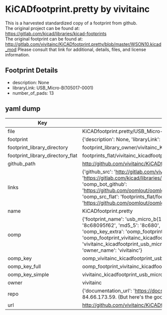 # KiCADfootprint.pretty by vivitainc  
This is a harvested standardized copy of a footprint from github.  
The original project can be found at:  
https://gitlab.com/kicad/libraries/kicad-footprints  
The original footprint can be found at:
http://gitlab.com/vivitainc/KiCADfootprint.pretty/blob/master/WSON10.kicad_mod
Please consult that link for additional, details, files, and license information.  
## Footprint Details
* description: None  
* libraryLink: USB_Micro-B(105017-0001)  
* number_of_pads: 13  
## yaml dump  
| Key | Value |  
| --- | --- |  
| file | KiCADfootprint.pretty/USB_Micro-B(105017-0001).kicad_mod |  
| footprint | {'description': None, 'libraryLink': 'USB_Micro-B(105017-0001)', 'number_of_pads': 13} |  
| footprint_library_directory | footprint_library_owner/vivitainc_KiCADfootprint.pretty |  
| footprint_library_directory_flat | footprints_flat/vivitainc_kicadfootprint_usb_micro_b(105017_0001)/working |  
| github_path | http://github.com/vivitainc/KiCADfootprint.pretty/blob/master/USB_Micro-B(105017-0001).kicad_mod |  
| links | {'github_src': 'http://gitlab.com/vivitainc/KiCADfootprint.pretty/blob/master/WSON10.kicad_mod', 'github_src_repo': 'https://gitlab.com/kicad/libraries/kicad-footprints', 'oomp_bot': 'footprints/vivitainc_kicadfootprint_usb_micro_b(105017_0001)/working', 'oomp_bot_github': 'https://github.com/oomlout/oomlout_oomp_footprint_bot/tree/main/footprints/vivitainc_kicadfootprint_usb_micro_b(105017_0001)/working', 'oomp_src_flat': 'footprints_flat/footprints_flat/vivitainc_kicadfootprint_usb_micro_b(105017_0001)/working', 'oomp_src_flat_github': 'https://github.com/oomlout/oomlout_oomp_footprint_src/tree/main/footprints_flat/vivitainc_kicadfootprint_usb_micro_b(105017_0001)/working'} |  
| name | KiCADfootprint.pretty |  
| oomp | {'footprint_name': 'usb_micro_b(105017_0001)', 'library_name': 'kicadfootprint', 'md5': '8c68095f62d65db722db7d556e2cf740', 'md5_10': '8c68095f62', 'md5_5': '8c680', 'md5_6': '8c6809', 'oomp_key': 'oomp_vivitainc_kicadfootprint_usb_micro_b(105017_0001)', 'oomp_key_extra': 'oomp_footprint_vivitainc_kicadfootprint_usb_micro_b(105017_0001)', 'oomp_key_full': 'oomp_footprint_vivitainc_kicadfootprint_usb_micro_b(105017_0001)_8c6809', 'oomp_key_simple': 'vivitainc_kicadfootprint_usb_micro_b(105017_0001)', 'original_filename': 'KiCADfootprint.pretty/USB_Micro-B(105017-0001).kicad_mod', 'owner_name': 'vivitainc'} |  
| oomp_key | oomp_vivitainc_kicadfootprint_usb_micro_b(105017_0001) |  
| oomp_key_full | oomp_footprint_vivitainc_kicadfootprint_usb_micro_b(105017_0001) |  
| oomp_key_simple | vivitainc_kicadfootprint_usb_micro_b(105017_0001) |  
| owner | vivitainc |  
| repo | {'documentation_url': 'https://docs.github.com/rest/overview/resources-in-the-rest-api#rate-limiting', 'message': "API rate limit exceeded for 84.66.173.59. (But here's the good news: Authenticated requests get a higher rate limit. Check out the documentation for more details.)"} |  
| url | http://github.com/vivitainc/KiCADfootprint.pretty |  

